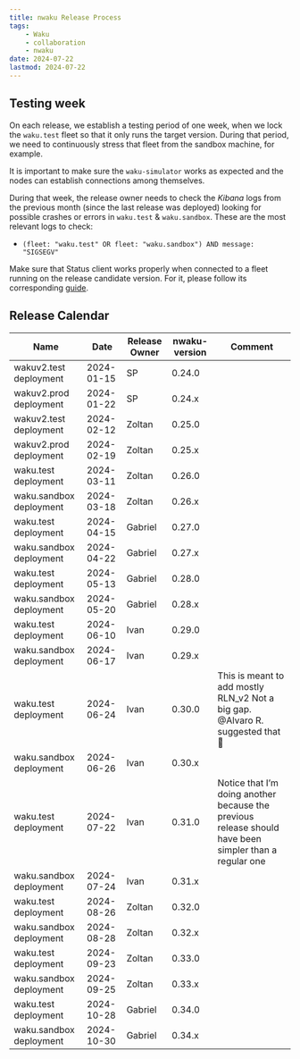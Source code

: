 ```yaml
---
title: nwaku Release Process
tags:
    - Waku
    - collaboration
    - nwaku
date: 2024-07-22
lastmod: 2024-07-22
---
```


## Testing week

On each release, we establish a testing period of one week, when we lock the `waku.test` fleet so that it only runs the target version. During that period, we need to continuously stress that fleet from the sandbox machine, for example.

It is important to make sure the `waku-simulator` works as expected and the nodes can establish connections among themselves.

During that week, the release owner needs to check the *Kibana* logs from the previous month (since the last release was deployed) looking for possible crashes or errors in `waku.test` & `waku.sandbox`. These are the most relevant logs to check:

- `(fleet: "waku.test" OR fleet: "waku.sandbox") AND message: "SIGSEGV"`

Make sure that Status client works properly when connected to a fleet running on the release candidate version. For it, please follow its corresponding [guide](waku/collaboration/test-nwaku-on-status.md).

## Release Calendar

| Name   | Date   | Release Owner   | nwaku-version   | Comment   |
|------------|------------|------------|------------|------------|
| wakuv2.test deployment  | 2024-01-15 | SP      | 0.24.0 |  |
| wakuv2.prod deployment  | 2024-01-22 | SP      | 0.24.x |  |
| wakuv2.test deployment  | 2024-02-12 | Zoltan  | 0.25.0 |  |
| wakuv2.prod deployment  | 2024-02-19 | Zoltan  | 0.25.x |  |
| waku.test deployment    | 2024-03-11 | Zoltan  | 0.26.0 |  |
| waku.sandbox deployment | 2024-03-18 | Zoltan  | 0.26.x |  |
| waku.test deployment    | 2024-04-15 | Gabriel | 0.27.0 |  |
| waku.sandbox deployment | 2024-04-22 | Gabriel | 0.27.x |  |
| waku.test deployment    | 2024-05-13 | Gabriel | 0.28.0 |  |
| waku.sandbox deployment | 2024-05-20 | Gabriel | 0.28.x |  |
| waku.test deployment    | 2024-06-10 | Ivan    | 0.29.0 |  |
| waku.sandbox deployment | 2024-06-17 | Ivan    | 0.29.x |  |
| waku.test deployment    | 2024-06-24 | Ivan    | 0.30.0 | This is meant to add mostly RLN_v2 Not a big gap. @Alvaro R. suggested that 🙂 |
| waku.sandbox deployment | 2024-06-26 | Ivan    | 0.30.x |  |
| waku.test deployment    | 2024-07-22 | Ivan    | 0.31.0 | Notice that I’m doing another because the previous release should have been simpler than a regular one |
| waku.sandbox deployment | 2024-07-24 | Ivan    | 0.31.x |  |
| waku.test deployment    | 2024-08-26 | Zoltan  | 0.32.0 |  |
| waku.sandbox deployment | 2024-08-28 | Zoltan  | 0.32.x |  |
| waku.test deployment    | 2024-09-23 | Zoltan  | 0.33.0 |  |
| waku.sandbox deployment | 2024-09-25 | Zoltan  | 0.33.x |  |
| waku.test deployment    | 2024-10-28 | Gabriel | 0.34.0 |  |
| waku.sandbox deployment | 2024-10-30 | Gabriel | 0.34.x |  |
